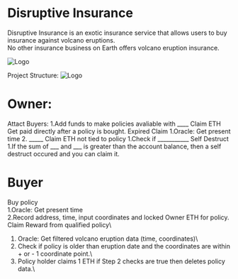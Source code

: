 # Disruptive Insurance

Disruptive Insurance is an exotic insurance service that allows users to buy insurance against volcano eruptions.\
No other insurance business on Earth offers volcano eruption insurance.

<img src="https://github.com/MarcusWentz/InsureDisruption/blob/main/Images/LOGO_8_TRANSPARENT.png" alt="Logo"/>

Project Structure:
<img src="https://github.com/MarcusWentz/InsureDisruption/blob/main/Images/overview.png" alt="Logo"/>

# Owner:
Attact Buyers:
1.Add funds to make policies avaliable with ____
Claim ETH
 Get paid directly after a policy is bought.
  Expired Claim
  1.Oracle: Get present time
  2. _____
  Claim ETH not tied to policy
  1.Check if ___________
  Self Destruct
  1.If the sum of ___ and ___ is greater than the account balance, then a self destruct occured and you can claim it.

# Buyer
  Buy policy\
  1.Oracle: Get present time\
  2.Record address, time, input coordinates and locked Owner ETH for policy.\
  Claim Reward from qualified policy\
  1. Oracle: Get filtered volcano eruption data (time, coordinates)\
  2. Check if policy is older than eruption date and the coordinates are within + or - 1 coordinate point.\
  3. Policy holder claims 1 ETH if Step 2 checks are true then deletes policy data.\
  
